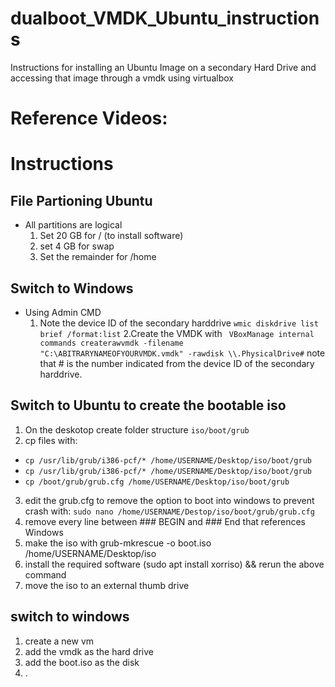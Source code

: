 # dualboot_VMDK_Ubuntu_instructions
Instructions for installing an Ubuntu Image on a secondary Hard Drive and accessing that image through a vmdk using virtualbox

# Reference Videos:


# Instructions

## File Partioning Ubuntu
- All partitions are logical
  1. Set 20 GB for / (to install software)
  2. set 4 GB for swap
  3. Set the remainder for /home 

## Switch to Windows
- Using Admin CMD
  1. Note the device ID of the secondary harddrive `wmic diskdrive list brief /format:list`
  2.Create the VMDK with ` VBoxManage internal commands createrawvmdk -filename "C:\ABITRARYNAMEOFYOURVMDK.vmdk" -rawdisk \\.PhysicalDrive#` note that # is the number indicated from the device ID of the secondary harddrive.

## Switch to Ubuntu to create the bootable iso 
1. On the deskotop create folder structure `iso/boot/grub`
2. cp files with:
  - `cp /usr/lib/grub/i386-pcf/* /home/USERNAME/Desktop/iso/boot/grub`
  - `cp /usr/lib/grub/i386-pcf/* /home/USERNAME/Desktop/iso/boot/grub`
  - `cp /boot/grub/grub.cfg /home/USERNAME/Desktop/iso/boot/grub`
3. edit the grub.cfg to remove the option to boot into windows to prevent crash with: `sudo nano /home/USERNAME/Destop/iso/boot/grub/grub.cfg`
4. remove every line between ### BEGIN and ### End that references Windows
5. make the iso with grub-mkrescue -o boot.iso /home/USERNAME/Desktop/iso
6. install the required software (sudo apt install xorriso) && rerun the above command
7. move the iso to an external thumb drive

## switch to windows
1. create a new vm
2. add the vmdk as the hard drive
3. add the boot.iso as the disk
4. .

